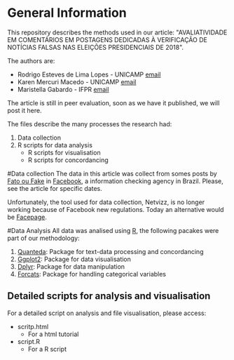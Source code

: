 # General Information

This repository describes the methods used in our article: "AVALIATIVIDADE EM COMENTÁRIOS EM POSTAGENS DEDICADAS À VERIFICAÇÃO DE NOTÍCIAS FALSAS NAS ELEIÇÕES PRESIDENCIAIS DE 2018". 

The authors are:

- Rodrigo Esteves de Lima Lopes - UNICAMP [email](mailto:rll307@unicamp,br) 
- Karen Mercuri Macedo - UNICAMP [email](mailto:karen.tmm@gmail.com ) 
- Maristella Gabardo - IFPR [email](mailto:maris.gabardo@ifpr.edu.br)

The article is still in peer evaluation, soon as we have it published, we will post it here. 

The files describe the many processes the research had:

1. Data collection
1. R scripts for data analysis 
	- R scripts for visualisation
	- R scripts for concordancing



#Data collection
The data in this article was collect from somes posts by [Fato ou Fake](https://g1.globo.com/fato-ou-fake/) in [Facebook](https://pt-br.facebook.com/fatooufake/), a information checking agency in Brazil. Please, see the article for specific dates. 

Unfortunately, the tool used for data collection, Netvizz, is no longer working because of Facebook new regulations. Today an alternative would be [Facepage](https://github.com/strohne/Facepager). 


#Data Analysis
All data was analised using [R](https://www.r-project.org/), the following pacakes were part of our methodology:

1. [Quanteda](https://quanteda.io/): Package for text-data processing and concordancing
2. [Ggplot2](https://ggplot2.tidyverse.org/): Package for data visualisation
3. [Dplyr](https://dplyr.tidyverse.org/): Package for data manipulation
4. [Forcats](https://forcats.tidyverse.org/): Package for handling categorical variables

## Detailed scripts for analysis and visualisation
For a detailed script on analysis and file visualisation, please access:

- scritp.html
	- For a html tutorial
- script.R
	- For a R script
